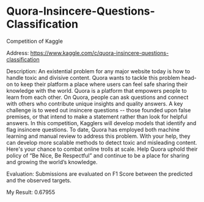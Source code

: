 # Quora-Insincere-Questions-Classification
Competition of Kaggle

Address: https://www.kaggle.com/c/quora-insincere-questions-classification

Description:
      An existential problem for any major website today is how to handle toxic and divisive content. Quora wants to tackle this problem head-on to keep their platform a place where users can feel safe sharing their knowledge with the world.
      Quora is a platform that empowers people to learn from each other. On Quora, people can ask questions and connect with others who contribute unique insights and quality answers. A key challenge is to weed out insincere questions -- those founded upon false premises, or that intend to make a statement rather than look for helpful answers.
      In this competition, Kagglers will develop models that identify and flag insincere questions. To date, Quora has employed both machine learning and manual review to address this problem. With your help, they can develop more scalable methods to detect toxic and misleading content.
      Here's your chance to combat online trolls at scale. Help Quora uphold their policy of “Be Nice, Be Respectful” and continue to be a place for sharing and growing the world’s knowledge.
      
      
Evaluation:
      Submissions are evaluated on F1 Score between the predicted and the observed targets.


My Result: 0.67955
